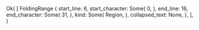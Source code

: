 Ok(
    [
        FoldingRange {
            start_line: 6,
            start_character: Some(
                0,
            ),
            end_line: 16,
            end_character: Some(
                31,
            ),
            kind: Some(
                Region,
            ),
            collapsed_text: None,
        },
    ],
)